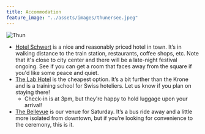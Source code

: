 ```yaml
---
title: Accommodation
feature_image: "../assets/images/thunersee.jpeg"
---
```


![Thun](../assets/images/hotels.png)

- [Hotel Schwert](https://schwert-thun.net/wsp/en/) is a nice and reasonably priced hotel in town. It’s in walking distance to the train station, restaurants, coffee shops, etc. Note that it's close to city center and there will be a late-night festival ongoing. See if you can get a room that faces away from the square if you'd like some peace and quiet.
- [The Lab Hotel](https://thelabhotel.ch/en/homepage/) is the cheapest option. It’s a bit further than the Krone and is a training school for Swiss hoteliers. Let us know if you plan on staying there!
    - Check-in is at 3pm, but they're happy to hold luggage upon your arrival!
- [The Bellevue](https://bellevue-au-lac.ch/en/) is our venue for Saturday. It’s a bus ride away and a little more isolated from downtown, but if you’re looking for convenience to the ceremony, this is it.